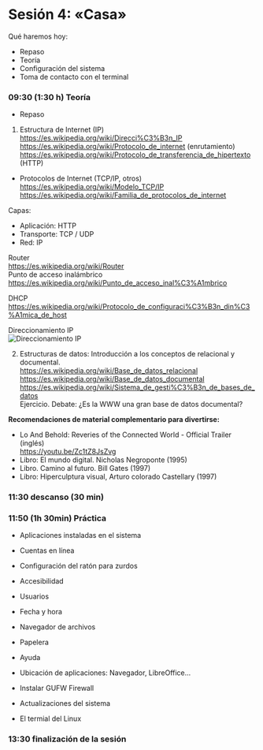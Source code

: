 # Sesión 4: «Casa»

Qué haremos hoy:
- Repaso
- Teoría
- Configuración del sistema
- Toma de contacto con el terminal

### 09:30 (1:30 h) Teoría  

- Repaso

1. Estructura de Internet (IP)
https://es.wikipedia.org/wiki/Direcci%C3%B3n_IP  
https://es.wikipedia.org/wiki/Protocolo_de_internet (enrutamiento)  
https://es.wikipedia.org/wiki/Protocolo_de_transferencia_de_hipertexto (HTTP)  

- Protocolos de Internet  (TCP/IP, otros)
https://es.wikipedia.org/wiki/Modelo_TCP/IP  
https://es.wikipedia.org/wiki/Familia_de_protocolos_de_internet  

Capas:
- Aplicación: HTTP
- Transporte: TCP / UDP
- Red: IP

Router  
https://es.wikipedia.org/wiki/Router  
Punto de acceso inalámbrico  
https://es.wikipedia.org/wiki/Punto_de_acceso_inal%C3%A1mbrico

DHCP  
https://es.wikipedia.org/wiki/Protocolo_de_configuraci%C3%B3n_din%C3%A1mica_de_host  

Direccionamiento IP  
![Direccionamiento IP](https://borrame.com/_/img/ip-estimada.png)  

2. Estructuras de datos: Introducción a los conceptos de relacional y documental.  
https://es.wikipedia.org/wiki/Base_de_datos_relacional  
https://es.wikipedia.org/wiki/Base_de_datos_documental  
https://es.wikipedia.org/wiki/Sistema_de_gesti%C3%B3n_de_bases_de_datos  
Ejercicio. Debate: ¿Es la WWW una gran base de datos documental?

**Recomendaciones de material complementario para divertirse:** 
- Lo And Behold: Reveries of the Connected World - Official Trailer (inglés)  
https://youtu.be/Zc1tZ8JsZvg  
- Libro: El mundo digital. Nicholas Negroponte (1995)  
- Libro. Camino al futuro. Bill Gates (1997)  
- Libro: Hiperculptura visual, Arturo colorado Castellary (1997)  

### 11:30 descanso (30 min)  

### 11:50 (1h 30min) Práctica

- Aplicaciones instaladas en el sistema
- Cuentas en línea
- Configuración del ratón para zurdos
- Accesibilidad
- Usuarios
- Fecha y hora
- Navegador de archivos
- Papelera
- Ayuda
- Ubicación de aplicaciones: Navegador, LibreOffice...
- Instalar GUFW Firewall
- Actualizaciones del sistema

- El termial del Linux

### 13:30 finalización de la sesión